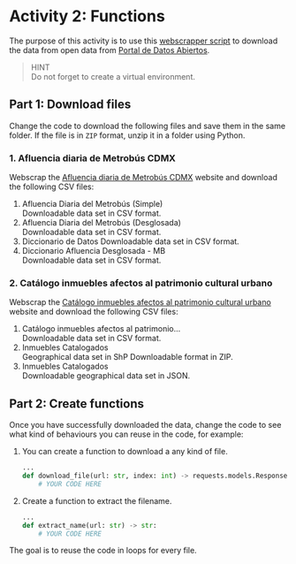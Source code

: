 # Activity 2: Functions
The purpose of this activity is to use this [webscrapper script](webscrapper-open-data.py) to download the data from open data from [Portal de Datos Abiertos](https://datos.cdmx.gob.mx/dataset).

> HINT  
Do not forget to create a virtual environment.

## Part 1: Download files
Change the code to download the following files and save them in the same folder. If the file is in `ZIP` format, unzip it in a folder using Python.

### 1. Afluencia diaria de Metrobús CDMX
Webscrap the [Afluencia diaria de Metrobús CDMX](https://datos.cdmx.gob.mx/dataset/afluencia-diaria-de-metrobus-cdmx) website and download the following CSV files:
1. Afluencia Diaria del Metrobús (Simple)  
    Downloadable data set in CSV format.
2. Afluencia Diaria del Metrobús (Desglosada)  
    Downloadable data set in CSV format.  
3. Diccionario de Datos
    Downloadable data set in CSV format.  
4. Diccionario Afluencia Desglosada - MB  
    Downloadable data set in CSV format.

### 2. Catálogo inmuebles afectos al patrimonio cultural urbano
Webscrap the [Catálogo inmuebles afectos al patrimonio cultural urbano](https://datos.cdmx.gob.mx/dataset/inmuebles-catalogados) website and download the following CSV files:
1. Catálogo inmuebles afectos al patrimonio...  
    Downloadable data set in CSV format.
2. Inmuebles Catalogados  
    Geographical data set in ShP Downloadable format in ZIP.
3. Inmuebles Catalogados  
    Downloadable geographical data set in JSON.


## Part 2: Create functions
Once you have successfully downloaded the data, change the code to see what kind of behaviours you can reuse in the code, for example:
1. You can create a function to download a any kind of file.
    ```python
    ...
    def download_file(url: str, index: int) -> requests.models.Response:
        # YOUR CODE HERE
    ```
2. Create a function to extract the filename.
    ```python
    ...
    def extract_name(url: str) -> str:
        # YOUR CODE HERE
    ```

The goal is to reuse the code in loops for every file.

